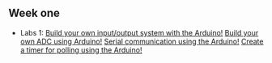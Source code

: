 ## Week one
* Labs 1:
<a href="https://www.arduino.cc/en/Tutorial/InputPullupSerial">Build your own input/output system with the Arduino!</a>
<a href="https://www.arduino.cc/en/Tutorial/AnalogInput">Build your own ADC using Arduino!</a>
<a href="https://www.arduino.cc/en/Tutorial/ReadASCIIString">Serial communication using the Arduino!</a>
<a href="https://playground.arduino.cc/Code/Timer">Create a timer for polling using the Arduino!</a>


